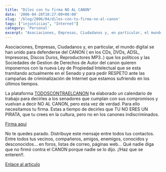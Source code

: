 ```yaml
---
title: "Diles con tu firma NO AL CANON"
date: '2006-04-28T10:27:00+00:00'
slug: '/blog/2006/04/diles-con-tu-firma-no-al-canon'
tags: ["injusticias", "Internet"]
category: 'Personal'
excerpt: "Asociaciones, Empresas, Ciudadanos y, en particular, el mundo digital se han unido para defenderse del CANON ( en los CDs, DVDs, ADSL, Impresoras, Discos Duros, Reproductores MP3..) que los políticos y..."
---
```

Asociaciones, Empresas, Ciudadanos y, en particular, el mundo digital se han unido para defenderse del CANON ( en los CDs, DVDs, ADSL, Impresoras, Discos Duros, Reproductores MP3..) que los políticos y las Sociedades de Gestion de Derechos de Autor del canon quieren imponernos con la nueva Ley de Propiedad Intelectual que se esta tramitando actualmente en el Senado y para pedir RESPETO ante las campañas de criminalización de Internet que estamos sufriendo en los últimos tiempos.

La plataforma [TODOSCONTRAELCANON](http://www.todoscontraelcanon.es) ha elaborado un calendario de trabajo para decirles a los senadores que cumplan con sus compromisos y vuelvan a decir NO AL CANON, pero esta vez de verdad. Para ello necesitamos tu firma. Estas a tiempo de decirles que TU NO ERES UN PIRATA, que tu crees en la cultura, pero no en los canones indiscriminados.

[Firma aqui](http://todoscontraelcanon.es/index.php?body=suscribe_firmas)

No te quedes parado. Distribuye este mensaje entre todos tus contactos. Entre todos tus vecinos, compañeros, amigos, enemigos, conocidos y desconocidos… en foros, listas de correo, páginas web… Qué nadie diga que no firmó contra el CANON porque nadie se lo dijo. ¡!Haz que se enteren!!.

[Enlace al articulo](http://www.internautas.org/html/3631.html)


